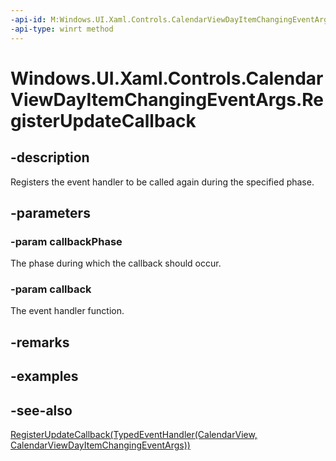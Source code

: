 ```yaml
---
-api-id: M:Windows.UI.Xaml.Controls.CalendarViewDayItemChangingEventArgs.RegisterUpdateCallback(System.UInt32,Windows.Foundation.TypedEventHandler{Windows.UI.Xaml.Controls.CalendarView,Windows.UI.Xaml.Controls.CalendarViewDayItemChangingEventArgs})
-api-type: winrt method
---
```


<!-- Method syntax
public void RegisterUpdateCallback(System.UInt32 callbackPhase, Windows.Foundation.TypedEventHandler<Windows.UI.Xaml.Controls.CalendarView, Windows.UI.Xaml.Controls.CalendarViewDayItemChangingEventArgs> callback)
-->

# Windows.UI.Xaml.Controls.CalendarViewDayItemChangingEventArgs.RegisterUpdateCallback

## -description
Registers the event handler to be called again during the specified phase.



## -parameters
### -param callbackPhase
The phase during which the callback should occur.

### -param callback
The event handler function.

## -remarks

## -examples

## -see-also
[RegisterUpdateCallback(TypedEventHandler(CalendarView, CalendarViewDayItemChangingEventArgs))](calendarviewdayitemchangingeventargs_registerupdatecallback_82574436.md)
